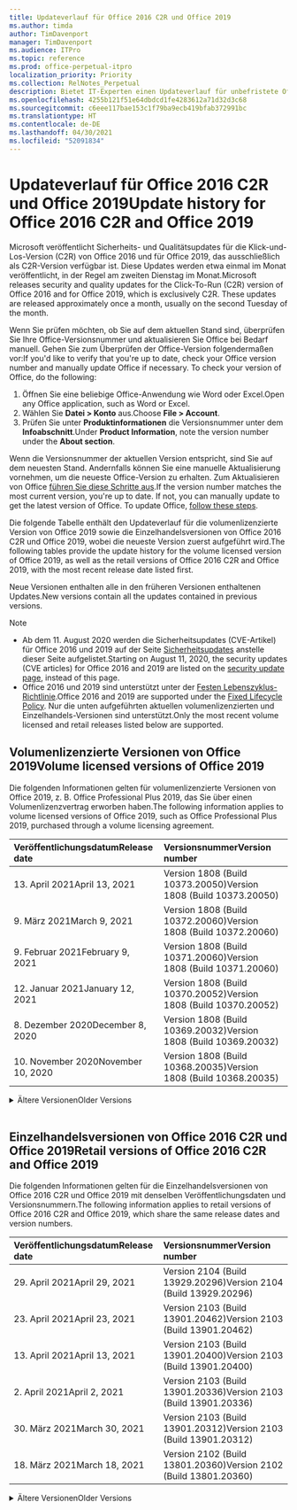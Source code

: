 ```yaml
---
title: Updateverlauf für Office 2016 C2R und Office 2019
ms.author: timda
author: TimDavenport
manager: TimDavenport
ms.audience: ITPro
ms.topic: reference
ms.prod: office-perpetual-itpro
localization_priority: Priority
ms.collection: RelNotes_Perpetual
description: Bietet IT-Experten einen Updateverlauf für unbefristete Office 2016- und 2019-Versionen, die Klick-und-Los (C2R) verwenden.
ms.openlocfilehash: 4255b121f51e64dbdcd1fe4283612a71d32d3c68
ms.sourcegitcommit: c6eee117bae153c1f79ba9ecb419bfab372991bc
ms.translationtype: HT
ms.contentlocale: de-DE
ms.lasthandoff: 04/30/2021
ms.locfileid: "52091834"
---
```

# <a name="update-history-for-office-2016-c2r-and-office-2019"></a><span data-ttu-id="d62ca-103">Updateverlauf für Office 2016 C2R und Office 2019</span><span class="sxs-lookup"><span data-stu-id="d62ca-103">Update history for Office 2016 C2R and Office 2019</span></span>

<span data-ttu-id="d62ca-p101">Microsoft veröffentlicht Sicherheits- und Qualitätsupdates für die Klick-und-Los-Version (C2R) von Office 2016 und für Office 2019, das ausschließlich als C2R-Version verfügbar ist. Diese Updates werden etwa einmal im Monat veröffentlicht, in der Regel am zweiten Dienstag im Monat.</span><span class="sxs-lookup"><span data-stu-id="d62ca-p101">Microsoft releases security and quality updates for the Click-To-Run (C2R) version of Office 2016 and for Office 2019, which is exclusively C2R. These updates are released approximately once a month, usually on the second Tuesday of the month.</span></span>

<span data-ttu-id="d62ca-p102">Wenn Sie prüfen möchten, ob Sie auf dem aktuellen Stand sind, überprüfen Sie Ihre Office-Versionsnummer und aktualisieren Sie Office bei Bedarf manuell. Gehen Sie zum Überprüfen der Office-Version folgendermaßen vor:</span><span class="sxs-lookup"><span data-stu-id="d62ca-p102">If you'd like to verify that you're up to date, check your Office version number and manually update Office if necessary. To check your version of Office, do the following:</span></span>

  1.    <span data-ttu-id="d62ca-108">Öffnen Sie eine beliebige Office-Anwendung wie Word oder Excel.</span><span class="sxs-lookup"><span data-stu-id="d62ca-108">Open any Office application, such as Word or Excel.</span></span>
  2.    <span data-ttu-id="d62ca-109">Wählen Sie **Datei > Konto** aus.</span><span class="sxs-lookup"><span data-stu-id="d62ca-109">Choose **File > Account**.</span></span>
  3.    <span data-ttu-id="d62ca-110">Prüfen Sie unter **Produktinformationen** die Versionsnummer unter dem **Infoabschnitt**.</span><span class="sxs-lookup"><span data-stu-id="d62ca-110">Under **Product Information**, note the version number under the **About section**.</span></span>

<span data-ttu-id="d62ca-p103">Wenn die Versionsnummer der aktuellen Version entspricht, sind Sie auf dem neuesten Stand. Andernfalls können Sie eine manuelle Aktualisierung vornehmen, um die neueste Office-Version zu erhalten. Zum Aktualisieren von Office [führen Sie diese Schritte aus](https://support.office.com/article/2ab296f3-7f03-43a2-8e50-46de917611c5).</span><span class="sxs-lookup"><span data-stu-id="d62ca-p103">If the version number matches the most current version, you're up to date. If not, you can manually update to get the latest version of Office. To update Office, [follow these steps](https://support.office.com/article/2ab296f3-7f03-43a2-8e50-46de917611c5).</span></span>


<span data-ttu-id="d62ca-114">Die folgende Tabelle enthält den Updateverlauf für die volumenlizenzierte Version von Office 2019 sowie die Einzelhandelsversionen von Office 2016 C2R und Office 2019, wobei die neueste Version zuerst aufgeführt wird.</span><span class="sxs-lookup"><span data-stu-id="d62ca-114">The following tables provide the update history for the volume licensed version of Office 2019, as well as the retail versions of Office 2016 C2R and Office 2019, with the most recent release date listed first.</span></span>

<span data-ttu-id="d62ca-115">Neue Versionen enthalten alle in den früheren Versionen enthaltenen Updates.</span><span class="sxs-lookup"><span data-stu-id="d62ca-115">New versions contain all the updates contained in previous versions.</span></span>


 > [!NOTE]
> - <span data-ttu-id="d62ca-116">Ab dem 11. August 2020 werden die Sicherheitsupdates (CVE-Artikel) für Office 2016 und 2019 auf der Seite [Sicherheitsupdates](./microsoft365-apps-security-updates.md) anstelle dieser Seite aufgelistet.</span><span class="sxs-lookup"><span data-stu-id="d62ca-116">Starting on August 11, 2020, the security updates (CVE articles) for Office 2016 and 2019 are listed on the [security update page](./microsoft365-apps-security-updates.md), instead of this page.</span></span> 
> - <span data-ttu-id="d62ca-117">Office 2016 und 2019 sind unterstützt unter der [Festen Lebenszyklus-Richtlinie](/lifecycle/policies/fixed).</span><span class="sxs-lookup"><span data-stu-id="d62ca-117">Office 2016 and 2019 are supported under the [Fixed Lifecycle Policy](/lifecycle/policies/fixed).</span></span> <span data-ttu-id="d62ca-118">Nur die unten aufgeführten aktuellen volumenlizenzierten und Einzelhandels-Versionen sind unterstützt.</span><span class="sxs-lookup"><span data-stu-id="d62ca-118">Only the most recent volume licensed and retail releases listed below are supported.</span></span>


## <a name="volume-licensed-versions-of-office-2019"></a><span data-ttu-id="d62ca-119">Volumenlizenzierte Versionen von Office 2019</span><span class="sxs-lookup"><span data-stu-id="d62ca-119">Volume licensed versions of Office 2019</span></span>
<span data-ttu-id="d62ca-120">Die folgenden Informationen gelten für volumenlizenzierte Versionen von Office 2019, z. B. Office Professional Plus 2019, das Sie über einen Volumenlizenzvertrag erworben haben.</span><span class="sxs-lookup"><span data-stu-id="d62ca-120">The following information applies to volume licensed versions of Office 2019, such as Office Professional Plus 2019, purchased through a volume licensing agreement.</span></span>

[//]: # (NICHT ENTFERNEN VL TABELLE START)


|<span data-ttu-id="d62ca-122">**Veröffentlichungsdatum**</span><span class="sxs-lookup"><span data-stu-id="d62ca-122">**Release date**</span></span>|<span data-ttu-id="d62ca-123">**Versionsnummer**</span><span class="sxs-lookup"><span data-stu-id="d62ca-123">**Version number**</span></span>|
|:-----|:-----|
|<span data-ttu-id="d62ca-124">13. April 2021</span><span class="sxs-lookup"><span data-stu-id="d62ca-124">April 13, 2021</span></span>|<span data-ttu-id="d62ca-125">Version 1808 (Build 10373.20050)</span><span class="sxs-lookup"><span data-stu-id="d62ca-125">Version 1808 (Build 10373.20050)</span></span>|
|<span data-ttu-id="d62ca-126">9. März 2021</span><span class="sxs-lookup"><span data-stu-id="d62ca-126">March 9, 2021</span></span>|<span data-ttu-id="d62ca-127">Version 1808 (Build 10372.20060)</span><span class="sxs-lookup"><span data-stu-id="d62ca-127">Version 1808 (Build 10372.20060)</span></span>|
|<span data-ttu-id="d62ca-128">9. Februar 2021</span><span class="sxs-lookup"><span data-stu-id="d62ca-128">February 9, 2021</span></span>|<span data-ttu-id="d62ca-129">Version 1808 (Build 10371.20060)</span><span class="sxs-lookup"><span data-stu-id="d62ca-129">Version 1808 (Build 10371.20060)</span></span>|
|<span data-ttu-id="d62ca-130">12. Januar 2021</span><span class="sxs-lookup"><span data-stu-id="d62ca-130">January 12, 2021</span></span>|<span data-ttu-id="d62ca-131">Version 1808 (Build 10370.20052)</span><span class="sxs-lookup"><span data-stu-id="d62ca-131">Version 1808 (Build 10370.20052)</span></span>|
|<span data-ttu-id="d62ca-132">8. Dezember 2020</span><span class="sxs-lookup"><span data-stu-id="d62ca-132">December 8, 2020</span></span>|<span data-ttu-id="d62ca-133">Version 1808 (Build 10369.20032)</span><span class="sxs-lookup"><span data-stu-id="d62ca-133">Version 1808 (Build 10369.20032)</span></span>|
|<span data-ttu-id="d62ca-134">10. November 2020</span><span class="sxs-lookup"><span data-stu-id="d62ca-134">November 10, 2020</span></span>|<span data-ttu-id="d62ca-135">Version 1808 (Build 10368.20035)</span><span class="sxs-lookup"><span data-stu-id="d62ca-135">Version 1808 (Build 10368.20035)</span></span>|


[//]: # (NICHT ENTFERNEN VL TABELLE ENDE)

<details>
<summary><span data-ttu-id="d62ca-137">Ältere Versionen</span><span class="sxs-lookup"><span data-stu-id="d62ca-137">Older Versions</span></span></summary>
 

[//]: # (NICHT ENTFERNEN VL ALTE TABELLE START)


|<span data-ttu-id="d62ca-139">**Veröffentlichungsdatum**</span><span class="sxs-lookup"><span data-stu-id="d62ca-139">**Release date**</span></span>|<span data-ttu-id="d62ca-140">**Versionsnummer**</span><span class="sxs-lookup"><span data-stu-id="d62ca-140">**Version number**</span></span>|
|:-----|:-----|
|<span data-ttu-id="d62ca-141">13. Oktober 2020</span><span class="sxs-lookup"><span data-stu-id="d62ca-141">October 13, 2020</span></span>|<span data-ttu-id="d62ca-142">Version 1808 (Build 10367.20048)</span><span class="sxs-lookup"><span data-stu-id="d62ca-142">Version 1808 (Build 10367.20048)</span></span>|
|<span data-ttu-id="d62ca-143">8. September 2020</span><span class="sxs-lookup"><span data-stu-id="d62ca-143">September 8, 2020</span></span>|<span data-ttu-id="d62ca-144">Version 1808 (Build 10366.20016)</span><span class="sxs-lookup"><span data-stu-id="d62ca-144">Version 1808 (Build 10366.20016)</span></span>|
|<span data-ttu-id="d62ca-145">11. August 2020</span><span class="sxs-lookup"><span data-stu-id="d62ca-145">August 11, 2020</span></span>|<span data-ttu-id="d62ca-146">Version 1808 (Build 10364.20059)</span><span class="sxs-lookup"><span data-stu-id="d62ca-146">Version 1808 (Build 10364.20059)</span></span>|
|<span data-ttu-id="d62ca-147">14. Juli 2020</span><span class="sxs-lookup"><span data-stu-id="d62ca-147">July 14, 2020</span></span>   |<span data-ttu-id="d62ca-148">Version 1808 (Build 10363.20015)</span><span class="sxs-lookup"><span data-stu-id="d62ca-148">Version 1808 (Build 10363.20015)</span></span>  |
|<span data-ttu-id="d62ca-149">9. Juni 2020</span><span class="sxs-lookup"><span data-stu-id="d62ca-149">June 9, 2020</span></span>   |<span data-ttu-id="d62ca-150">Version 1808 (Build 10361.20002)</span><span class="sxs-lookup"><span data-stu-id="d62ca-150">Version 1808 (Build 10361.20002)</span></span>  |
|<span data-ttu-id="d62ca-151">12. Mai 2020</span><span class="sxs-lookup"><span data-stu-id="d62ca-151">May 12, 2020</span></span>   |<span data-ttu-id="d62ca-152">Version 1808 (Build 10359.20023)</span><span class="sxs-lookup"><span data-stu-id="d62ca-152">Version 1808 (Build 10359.20023)</span></span>  |
|<span data-ttu-id="d62ca-153">14. April 2020</span><span class="sxs-lookup"><span data-stu-id="d62ca-153">April 14, 2020</span></span>   |<span data-ttu-id="d62ca-154">Version 1808 (Build 10358.20061)</span><span class="sxs-lookup"><span data-stu-id="d62ca-154">Version 1808 (Build 10358.20061)</span></span>  |
|<span data-ttu-id="d62ca-155">10. März 2020</span><span class="sxs-lookup"><span data-stu-id="d62ca-155">March 10, 2020</span></span>   |<span data-ttu-id="d62ca-156">Version 1808 (Build 10357.20081)</span><span class="sxs-lookup"><span data-stu-id="d62ca-156">Version 1808 (Build 10357.20081)</span></span>  |
|<span data-ttu-id="d62ca-157">11. Februar 2020</span><span class="sxs-lookup"><span data-stu-id="d62ca-157">February 11, 2020</span></span>   |<span data-ttu-id="d62ca-158">Version 1808 (Build 10356.20006)</span><span class="sxs-lookup"><span data-stu-id="d62ca-158">Version 1808 (Build 10356.20006)</span></span>  |


[//]: # (NICHT ENTFERNEN VL ALTE TABELLE ENDE)

</details>


<br/>

## <a name="retail-versions-of-office-2016-c2r-and-office-2019"></a><span data-ttu-id="d62ca-160">Einzelhandelsversionen von Office 2016 C2R und Office 2019</span><span class="sxs-lookup"><span data-stu-id="d62ca-160">Retail versions of Office 2016 C2R and Office 2019</span></span>
<span data-ttu-id="d62ca-161">Die folgenden Informationen gelten für die Einzelhandelsversionen von Office 2016 C2R und Office 2019 mit denselben Veröffentlichungsdaten und Versionsnummern.</span><span class="sxs-lookup"><span data-stu-id="d62ca-161">The following information applies to retail versions of Office 2016 C2R and Office 2019, which share the same release dates and version numbers.</span></span>

[//]: # (NICHT ENTFERNEN EINZELHANDEL TABELLE START)


|<span data-ttu-id="d62ca-163">**Veröffentlichungsdatum**</span><span class="sxs-lookup"><span data-stu-id="d62ca-163">**Release date**</span></span>|<span data-ttu-id="d62ca-164">**Versionsnummer**</span><span class="sxs-lookup"><span data-stu-id="d62ca-164">**Version number**</span></span>|
|:-----|:-----|
|<span data-ttu-id="d62ca-165">29. April 2021</span><span class="sxs-lookup"><span data-stu-id="d62ca-165">April 29, 2021</span></span>|<span data-ttu-id="d62ca-166">Version 2104 (Build 13929.20296)</span><span class="sxs-lookup"><span data-stu-id="d62ca-166">Version 2104 (Build 13929.20296)</span></span>|
|<span data-ttu-id="d62ca-167">23. April 2021</span><span class="sxs-lookup"><span data-stu-id="d62ca-167">April 23, 2021</span></span>|<span data-ttu-id="d62ca-168">Version 2103 (Build 13901.20462)</span><span class="sxs-lookup"><span data-stu-id="d62ca-168">Version 2103 (Build 13901.20462)</span></span>|
|<span data-ttu-id="d62ca-169">13. April 2021</span><span class="sxs-lookup"><span data-stu-id="d62ca-169">April 13, 2021</span></span>|<span data-ttu-id="d62ca-170">Version 2103 (Build 13901.20400)</span><span class="sxs-lookup"><span data-stu-id="d62ca-170">Version 2103 (Build 13901.20400)</span></span>|
|<span data-ttu-id="d62ca-171">2. April 2021</span><span class="sxs-lookup"><span data-stu-id="d62ca-171">April 2, 2021</span></span>|<span data-ttu-id="d62ca-172">Version 2103 (Build 13901.20336)</span><span class="sxs-lookup"><span data-stu-id="d62ca-172">Version 2103 (Build 13901.20336)</span></span>|
|<span data-ttu-id="d62ca-173">30. März 2021</span><span class="sxs-lookup"><span data-stu-id="d62ca-173">March 30, 2021</span></span>|<span data-ttu-id="d62ca-174">Version 2103 (Build 13901.20312)</span><span class="sxs-lookup"><span data-stu-id="d62ca-174">Version 2103 (Build 13901.20312)</span></span>|
|<span data-ttu-id="d62ca-175">18. März 2021</span><span class="sxs-lookup"><span data-stu-id="d62ca-175">March 18, 2021</span></span>|<span data-ttu-id="d62ca-176">Version 2102 (Build 13801.20360)</span><span class="sxs-lookup"><span data-stu-id="d62ca-176">Version 2102 (Build 13801.20360)</span></span>|


[//]: # (NICHT ENTFERNEN EINZELHANDEL TABELLE ENDE)

<details>
<summary><span data-ttu-id="d62ca-178">Ältere Versionen</span><span class="sxs-lookup"><span data-stu-id="d62ca-178">Older Versions</span></span></summary>
 

[//]: # (NICHT ENTFERNEN EINZELHANDEL ALTE TABELLE START)


|<span data-ttu-id="d62ca-180">**Veröffentlichungsdatum**</span><span class="sxs-lookup"><span data-stu-id="d62ca-180">**Release date**</span></span>|<span data-ttu-id="d62ca-181">**Versionsnummer**</span><span class="sxs-lookup"><span data-stu-id="d62ca-181">**Version number**</span></span>|
|:-----|:-----|
|<span data-ttu-id="d62ca-182">9. März 2021</span><span class="sxs-lookup"><span data-stu-id="d62ca-182">March 9, 2021</span></span>|<span data-ttu-id="d62ca-183">Version 2102 (Build 13801.20294)</span><span class="sxs-lookup"><span data-stu-id="d62ca-183">Version 2102 (Build 13801.20294)</span></span>|
|<span data-ttu-id="d62ca-184">1. März 2021</span><span class="sxs-lookup"><span data-stu-id="d62ca-184">March 1, 2021</span></span>|<span data-ttu-id="d62ca-185">Version 2102 (Build 13801.20266)</span><span class="sxs-lookup"><span data-stu-id="d62ca-185">Version 2102 (Build 13801.20266)</span></span>|
|<span data-ttu-id="d62ca-186">16. Februar 2021</span><span class="sxs-lookup"><span data-stu-id="d62ca-186">February 16, 2021</span></span>|<span data-ttu-id="d62ca-187">Version 2101 (Build 13628.20448)</span><span class="sxs-lookup"><span data-stu-id="d62ca-187">Version 2101 (Build 13628.20448)</span></span>|
|<span data-ttu-id="d62ca-188">9. Februar 2021</span><span class="sxs-lookup"><span data-stu-id="d62ca-188">February 9, 2021</span></span>|<span data-ttu-id="d62ca-189">Version 2101 (Build 13628.20380)</span><span class="sxs-lookup"><span data-stu-id="d62ca-189">Version 2101 (Build 13628.20380)</span></span>|
|<span data-ttu-id="d62ca-190">26. Januar 2021</span><span class="sxs-lookup"><span data-stu-id="d62ca-190">January 26, 2021</span></span>|<span data-ttu-id="d62ca-191">Version 2101 (Build 13628.20274)</span><span class="sxs-lookup"><span data-stu-id="d62ca-191">Version 2101 (Build 13628.20274)</span></span>|
|<span data-ttu-id="d62ca-192">21. Januar 2021</span><span class="sxs-lookup"><span data-stu-id="d62ca-192">January 21, 2021</span></span>|<span data-ttu-id="d62ca-193">Version 2012 (Build 13530.20440)</span><span class="sxs-lookup"><span data-stu-id="d62ca-193">Version 2012 (Build 13530.20440)</span></span>|
|<span data-ttu-id="d62ca-194">12. Januar 2021</span><span class="sxs-lookup"><span data-stu-id="d62ca-194">January 12, 2021</span></span>|<span data-ttu-id="d62ca-195">Version 2012 (Build 13530.20376)</span><span class="sxs-lookup"><span data-stu-id="d62ca-195">Version 2012 (Build 13530.20376)</span></span>|
|<span data-ttu-id="d62ca-196">5. Januar 2021</span><span class="sxs-lookup"><span data-stu-id="d62ca-196">January 5, 2021</span></span>|<span data-ttu-id="d62ca-197">Version 2012 (Build 13530.20316)</span><span class="sxs-lookup"><span data-stu-id="d62ca-197">Version 2012 (Build 13530.20316)</span></span>|
|<span data-ttu-id="d62ca-198">21. Dezember 2020</span><span class="sxs-lookup"><span data-stu-id="d62ca-198">December 21, 2020</span></span>|<span data-ttu-id="d62ca-199">Version 2011 (Build 13426.20404)</span><span class="sxs-lookup"><span data-stu-id="d62ca-199">Version 2011 (Build 13426.20404)</span></span>|
|<span data-ttu-id="d62ca-200">8. Dezember 2020</span><span class="sxs-lookup"><span data-stu-id="d62ca-200">December 8, 2020</span></span>|<span data-ttu-id="d62ca-201">Version 2011 (Build 13426.20332)</span><span class="sxs-lookup"><span data-stu-id="d62ca-201">Version 2011 (Build 13426.20332)</span></span>|
|<span data-ttu-id="d62ca-202">2. Dezember 2020</span><span class="sxs-lookup"><span data-stu-id="d62ca-202">December 2, 2020</span></span>|<span data-ttu-id="d62ca-203">Version 2011 (Build 13426.20308)</span><span class="sxs-lookup"><span data-stu-id="d62ca-203">Version 2011 (Build 13426.20308)</span></span>|
|<span data-ttu-id="d62ca-204">30. November 2020</span><span class="sxs-lookup"><span data-stu-id="d62ca-204">November 30, 2020</span></span>|<span data-ttu-id="d62ca-205">Version 2011 (Build 13426.20294)</span><span class="sxs-lookup"><span data-stu-id="d62ca-205">Version 2011 (Build 13426.20294)</span></span>|
|<span data-ttu-id="d62ca-206">23. November 2020</span><span class="sxs-lookup"><span data-stu-id="d62ca-206">November 23, 2020</span></span>|<span data-ttu-id="d62ca-207">Version 2011 (Build 13426.20274)</span><span class="sxs-lookup"><span data-stu-id="d62ca-207">Version 2011 (Build 13426.20274)</span></span>|
|<span data-ttu-id="d62ca-208">17. November 2020</span><span class="sxs-lookup"><span data-stu-id="d62ca-208">November 17, 2020</span></span>|<span data-ttu-id="d62ca-209">Version 2010 (Build 13328.20408)</span><span class="sxs-lookup"><span data-stu-id="d62ca-209">Version 2010 (Build 13328.20408)</span></span>|
|<span data-ttu-id="d62ca-210">10. November 2020</span><span class="sxs-lookup"><span data-stu-id="d62ca-210">November 10, 2020</span></span>|<span data-ttu-id="d62ca-211">Version 2010 (Build 13328.20356)</span><span class="sxs-lookup"><span data-stu-id="d62ca-211">Version 2010 (Build 13328.20356)</span></span>|
|<span data-ttu-id="d62ca-212">27. Oktober 2020</span><span class="sxs-lookup"><span data-stu-id="d62ca-212">October 27, 2020</span></span>|<span data-ttu-id="d62ca-213">Version 2010 (Build 13328.20292)</span><span class="sxs-lookup"><span data-stu-id="d62ca-213">Version 2010 (Build 13328.20292)</span></span>|
|<span data-ttu-id="d62ca-214">21. Oktober 2020</span><span class="sxs-lookup"><span data-stu-id="d62ca-214">October 21, 2020</span></span>|<span data-ttu-id="d62ca-215">Version 2009 (Build 13231.20418)</span><span class="sxs-lookup"><span data-stu-id="d62ca-215">Version 2009 (Build 13231.20418)</span></span>|
|<span data-ttu-id="d62ca-216">13. Oktober 2020</span><span class="sxs-lookup"><span data-stu-id="d62ca-216">October 13, 2020</span></span>|<span data-ttu-id="d62ca-217">Version 2009 (Build 13231.20390)</span><span class="sxs-lookup"><span data-stu-id="d62ca-217">Version 2009 (Build 13231.20390)</span></span>|
|<span data-ttu-id="d62ca-218">8. Oktober 2020</span><span class="sxs-lookup"><span data-stu-id="d62ca-218">October 8, 2020</span></span>|<span data-ttu-id="d62ca-219">Version 2009 (Build 13231.20368)</span><span class="sxs-lookup"><span data-stu-id="d62ca-219">Version 2009 (Build 13231.20368)</span></span>|
|<span data-ttu-id="d62ca-220">28. September 2020</span><span class="sxs-lookup"><span data-stu-id="d62ca-220">September 28, 2020</span></span>|<span data-ttu-id="d62ca-221">Version 2009 (Build 13231.20262)</span><span class="sxs-lookup"><span data-stu-id="d62ca-221">Version 2009 (Build 13231.20262)</span></span>|
|<span data-ttu-id="d62ca-222">22. September 2020</span><span class="sxs-lookup"><span data-stu-id="d62ca-222">September 22, 2020</span></span>|<span data-ttu-id="d62ca-223">Version 2008 (Build 13127.20508)</span><span class="sxs-lookup"><span data-stu-id="d62ca-223">Version 2008 (Build 13127.20508)</span></span>|
|<span data-ttu-id="d62ca-224">9. September 2020</span><span class="sxs-lookup"><span data-stu-id="d62ca-224">September 9, 2020</span></span>|<span data-ttu-id="d62ca-225">Version 2008 (Build 13127.20408)</span><span class="sxs-lookup"><span data-stu-id="d62ca-225">Version 2008 (Build 13127.20408)</span></span>|
|<span data-ttu-id="d62ca-226">31. August 2020</span><span class="sxs-lookup"><span data-stu-id="d62ca-226">August 31, 2020</span></span>|<span data-ttu-id="d62ca-227">Version 2008 (Build 13127.20296)</span><span class="sxs-lookup"><span data-stu-id="d62ca-227">Version 2008 (Build 13127.20296)</span></span>|
|<span data-ttu-id="d62ca-228">25. August 2020</span><span class="sxs-lookup"><span data-stu-id="d62ca-228">August 25, 2020</span></span>|<span data-ttu-id="d62ca-229">Version 2007 (Build 13029.20460)</span><span class="sxs-lookup"><span data-stu-id="d62ca-229">Version 2007 (Build 13029.20460)</span></span>|
|<span data-ttu-id="d62ca-230">11. August 2020</span><span class="sxs-lookup"><span data-stu-id="d62ca-230">August 11, 2020</span></span>|<span data-ttu-id="d62ca-231">Version 2007 (Build 13029.20344)</span><span class="sxs-lookup"><span data-stu-id="d62ca-231">Version 2007 (Build 13029.20344)</span></span>|
|<span data-ttu-id="d62ca-232">30. Juli 2020</span><span class="sxs-lookup"><span data-stu-id="d62ca-232">July 30, 2020</span></span>|<span data-ttu-id="d62ca-233">Version 2007 (Build 13029.20308)</span><span class="sxs-lookup"><span data-stu-id="d62ca-233">Version 2007 (Build 13029.20308)</span></span>  |
|<span data-ttu-id="d62ca-234">28. Juli 2020</span><span class="sxs-lookup"><span data-stu-id="d62ca-234">July 28, 2020</span></span>|<span data-ttu-id="d62ca-235">Version 2006 (Build 13001.20498)</span><span class="sxs-lookup"><span data-stu-id="d62ca-235">Version 2006 (Build 13001.20498)</span></span>  |
|<span data-ttu-id="d62ca-236">14. Juli 2020</span><span class="sxs-lookup"><span data-stu-id="d62ca-236">July 14, 2020</span></span>|<span data-ttu-id="d62ca-237">Version 2006 (Build 13001.20384)</span><span class="sxs-lookup"><span data-stu-id="d62ca-237">Version 2006 (Build 13001.20384)</span></span>  |
|<span data-ttu-id="d62ca-238">30. Juni 2020</span><span class="sxs-lookup"><span data-stu-id="d62ca-238">June 30, 2020</span></span>|<span data-ttu-id="d62ca-239">Version 2006 (Build 13001.20266)</span><span class="sxs-lookup"><span data-stu-id="d62ca-239">Version 2006 (Build 13001.20266)</span></span>  |
|<span data-ttu-id="d62ca-240">24. Juni 2020</span><span class="sxs-lookup"><span data-stu-id="d62ca-240">June 24, 2020</span></span>|<span data-ttu-id="d62ca-241">Version 2005 (Build 12827.20470)</span><span class="sxs-lookup"><span data-stu-id="d62ca-241">Version 2005 (Build 12827.20470)</span></span>  |
|<span data-ttu-id="d62ca-242">9. Juni 2020</span><span class="sxs-lookup"><span data-stu-id="d62ca-242">June 9, 2020</span></span>|<span data-ttu-id="d62ca-243">Version 2005 (Build 12827.20336)</span><span class="sxs-lookup"><span data-stu-id="d62ca-243">Version 2005 (Build 12827.20336)</span></span>  |
|<span data-ttu-id="d62ca-244">2. Juni 2020</span><span class="sxs-lookup"><span data-stu-id="d62ca-244">June 2, 2020</span></span>|<span data-ttu-id="d62ca-245">Version 2005 (Build 12827.20268)</span><span class="sxs-lookup"><span data-stu-id="d62ca-245">Version 2005 (Build 12827.20268)</span></span>  |
|<span data-ttu-id="d62ca-246">21. Mai 2020</span><span class="sxs-lookup"><span data-stu-id="d62ca-246">May 21, 2020</span></span>|<span data-ttu-id="d62ca-247">Version 2004 (Build 12730.20352)</span><span class="sxs-lookup"><span data-stu-id="d62ca-247">Version 2004 (Build 12730.20352)</span></span>  |
|<span data-ttu-id="d62ca-248">12. Mai 2020</span><span class="sxs-lookup"><span data-stu-id="d62ca-248">May 12, 2020</span></span>|<span data-ttu-id="d62ca-249">Version 2004 (Build 12730.20270)</span><span class="sxs-lookup"><span data-stu-id="d62ca-249">Version 2004 (Build 12730.20270)</span></span>  |
|<span data-ttu-id="d62ca-250">4. Mai 2020</span><span class="sxs-lookup"><span data-stu-id="d62ca-250">May 4, 2020</span></span>|<span data-ttu-id="d62ca-251">Version 2004 (Build 12730.20250)</span><span class="sxs-lookup"><span data-stu-id="d62ca-251">Version 2004 (Build 12730.20250)</span></span>  |
|<span data-ttu-id="d62ca-252">29. April 2020</span><span class="sxs-lookup"><span data-stu-id="d62ca-252">April 29, 2020</span></span>|<span data-ttu-id="d62ca-253">Version 2004 (Build 12730.20236)</span><span class="sxs-lookup"><span data-stu-id="d62ca-253">Version 2004 (Build 12730.20236)</span></span>  |
|<span data-ttu-id="d62ca-254">15. April 2020</span><span class="sxs-lookup"><span data-stu-id="d62ca-254">April 15, 2020</span></span>|<span data-ttu-id="d62ca-255">Version 2003 (Build 12624.20466)</span><span class="sxs-lookup"><span data-stu-id="d62ca-255">Version 2003 (Build 12624.20466)</span></span>  |
|<span data-ttu-id="d62ca-256">14. April 2020</span><span class="sxs-lookup"><span data-stu-id="d62ca-256">April 14, 2020</span></span>|<span data-ttu-id="d62ca-257">Version 2003 (Build 12624.20442)</span><span class="sxs-lookup"><span data-stu-id="d62ca-257">Version 2003 (Build 12624.20442)</span></span>  |
|<span data-ttu-id="d62ca-258">31. März 2020</span><span class="sxs-lookup"><span data-stu-id="d62ca-258">March 31, 2020</span></span>|<span data-ttu-id="d62ca-259">Version 2003 (Build 12624.20382)</span><span class="sxs-lookup"><span data-stu-id="d62ca-259">Version 2003 (Build 12624.20382)</span></span>  |
|<span data-ttu-id="d62ca-260">25. März 2020</span><span class="sxs-lookup"><span data-stu-id="d62ca-260">March 25, 2020</span></span>|<span data-ttu-id="d62ca-261">Version 2003 (Build 12624.20320)</span><span class="sxs-lookup"><span data-stu-id="d62ca-261">Version 2003 (Build 12624.20320)</span></span>  |
|<span data-ttu-id="d62ca-262">10. März 2020</span><span class="sxs-lookup"><span data-stu-id="d62ca-262">March 10, 2020</span></span>|<span data-ttu-id="d62ca-263">Version 2002 (Build 12527.20278)</span><span class="sxs-lookup"><span data-stu-id="d62ca-263">Version 2002 (Build 12527.20278)</span></span>  |
|<span data-ttu-id="d62ca-264">1. März 2020</span><span class="sxs-lookup"><span data-stu-id="d62ca-264">March 1, 2020</span></span>   |<span data-ttu-id="d62ca-265">Version 2002 (Build 12527.20242)</span><span class="sxs-lookup"><span data-stu-id="d62ca-265">Version 2002 (Build 12527.20242)</span></span>  |


[//]: # (NICHT ENTFERNEN EINZELHANDEL ALTE TABELLE ENDE)


</details>
